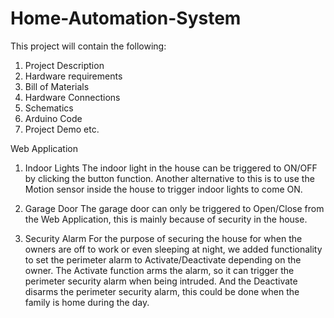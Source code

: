 # Home-Automation-System

This project will contain the following:

1. Project Description
2. Hardware requirements
3. Bill of Materials
4. Hardware Connections
5. Schematics
6. Arduino Code
7. Project Demo etc.


Web Application

1. Indoor Lights
	The indoor light in the house can be triggered to ON/OFF by clicking the button function. Another alternative to this is to use the Motion sensor inside the house to trigger indoor lights to come ON.

2. Garage Door
	The garage door can only be triggered to Open/Close from the Web Application, this is mainly because of security in the house.

3. Security Alarm
	For the purpose of securing the house for when the owners are off to work or even sleeping at night, we added functionality to set the perimeter alarm to Activate/Deactivate depending on the owner. The Activate function arms the alarm, so it can trigger the perimeter security alarm when being intruded. And the Deactivate disarms the perimeter security alarm, this could be done when the family is home during the day.
